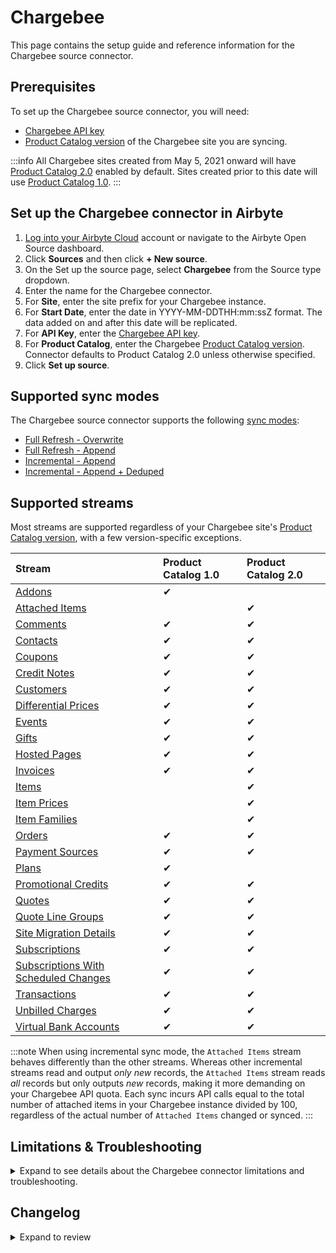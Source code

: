# Chargebee

<HideInUI>

This page contains the setup guide and reference information for the Chargebee source connector.

</HideInUI>

## Prerequisites

To set up the Chargebee source connector, you will need:

- [Chargebee API key](https://apidocs.chargebee.com/docs/api/auth)
- [Product Catalog version](https://www.chargebee.com/docs/1.0/upgrade-product-catalog.html) of the Chargebee site you are syncing.

:::info
All Chargebee sites created from May 5, 2021 onward will have [Product Catalog 2.0](https://www.chargebee.com/docs/2.0/product-catalog.html) enabled by default. Sites created prior to this date will use [Product Catalog 1.0](https://www.chargebee.com/docs/1.0/product-catalog.html).
:::

## Set up the Chargebee connector in Airbyte

1. [Log into your Airbyte Cloud](https://cloud.airbyte.com/workspaces) account or navigate to the Airbyte Open Source dashboard.
2. Click **Sources** and then click **+ New source**.
3. On the Set up the source page, select **Chargebee** from the Source type dropdown.
4. Enter the name for the Chargebee connector.
5. For **Site**, enter the site prefix for your Chargebee instance.
6. For **Start Date**, enter the date in YYYY-MM-DDTHH:mm:ssZ format. The data added on and after this date will be replicated.
7. For **API Key**, enter the [Chargebee API key](https://apidocs.chargebee.com/docs/api?prod_cat_ver=2#api_authentication).
8. For **Product Catalog**, enter the Chargebee [Product Catalog version](https://apidocs.chargebee.com/docs/api?prod_cat_ver=2). Connector defaults to Product Catalog 2.0 unless otherwise specified.
9. Click **Set up source**.

<HideInUI>

## Supported sync modes

The Chargebee source connector supports the following [sync modes](https://docs.airbyte.com/cloud/core-concepts#connection-sync-modes):

- [Full Refresh - Overwrite](https://docs.airbyte.com/understanding-airbyte/connections/full-refresh-overwrite/)
- [Full Refresh - Append](https://docs.airbyte.com/understanding-airbyte/connections/full-refresh-append)
- [Incremental - Append](https://docs.airbyte.com/understanding-airbyte/connections/incremental-append)
- [Incremental - Append + Deduped](https://docs.airbyte.com/understanding-airbyte/connections/incremental-append-deduped)

## Supported streams

Most streams are supported regardless of your Chargebee site's [Product Catalog version](https://www.chargebee.com/docs/1.0/upgrade-product-catalog.html), with a few version-specific exceptions.

| Stream                                                                                                                                 | Product Catalog 1.0 | Product Catalog 2.0 |
|:---------------------------------------------------------------------------------------------------------------------------------------|:--------------------|:--------------------|
| [Addons](https://apidocs.chargebee.com/docs/api/addons?prod_cat_ver=1)                                                                 | ✔                   |                     |
| [Attached Items](https://apidocs.chargebee.com/docs/api/attached_items?prod_cat_ver=2)                                                 |                     | ✔                   |
| [Comments](https://apidocs.chargebee.com/docs/api/comments?prod_cat_ver=2)                                                             | ✔                   | ✔                   |
| [Contacts](https://apidocs.chargebee.com/docs/api/customers?lang=curl#list_of_contacts_for_a_customer)                                 | ✔                   | ✔                   |
| [Coupons](https://apidocs.chargebee.com/docs/api/coupons)                                                                              | ✔                   | ✔                   |
| [Credit Notes](https://apidocs.chargebee.com/docs/api/credit_notes)                                                                    | ✔                   | ✔                   |
| [Customers](https://apidocs.chargebee.com/docs/api/customers)                                                                          | ✔                   | ✔                   |
| [Differential Prices](https://apidocs.chargebee.com/docs/api/differential_prices)                                                      | ✔                   | ✔                   |
| [Events](https://apidocs.chargebee.com/docs/api/events)                                                                                | ✔                   | ✔                   |
| [Gifts](https://apidocs.chargebee.com/docs/api/gifts)                                                                                  | ✔                   | ✔                   |
| [Hosted Pages](https://apidocs.chargebee.com/docs/api/hosted_pages)                                                                    | ✔                   | ✔                   |
| [Invoices](https://apidocs.chargebee.com/docs/api/invoices)                                                                            | ✔                   | ✔                   |
| [Items](https://apidocs.chargebee.com/docs/api/items?prod_cat_ver=2)                                                                   |                     | ✔                   |
| [Item Prices](https://apidocs.chargebee.com/docs/api/item_prices?prod_cat_ver=2)                                                       |                     | ✔                   |
| [Item Families](https://apidocs.chargebee.com/docs/api/item_families?prod_cat_ver=2)                                                   |                     | ✔                   |
| [Orders](https://apidocs.chargebee.com/docs/api/orders)                                                                                | ✔                   | ✔                   |
| [Payment Sources](https://apidocs.chargebee.com/docs/api/payment_sources)                                                              | ✔                   | ✔                   |
| [Plans](https://apidocs.chargebee.com/docs/api/plans?prod_cat_ver=1)                                                                   | ✔                   |                     |
| [Promotional Credits](https://apidocs.chargebee.com/docs/api/promotional_credits)                                                      | ✔                   | ✔                   |
| [Quotes](https://apidocs.chargebee.com/docs/api/quotes)                                                                                | ✔                   | ✔                   |
| [Quote Line Groups](https://apidocs.chargebee.com/docs/api/quote_line_groups)                                                          | ✔                   | ✔                   |
| [Site Migration Details](https://apidocs.chargebee.com/docs/api/site_migration_details)                                                | ✔                   | ✔                   |
| [Subscriptions](https://apidocs.chargebee.com/docs/api/subscriptions)                                                                  | ✔                   | ✔                   |
| [Subscriptions With Scheduled Changes](https://apidocs.chargebee.com/docs/api/subscriptions?lang=curl#retrieve_with_scheduled_changes) | ✔                   | ✔                   |
| [Transactions](https://apidocs.chargebee.com/docs/api/transactions)                                                                    | ✔                   | ✔                   |
| [Unbilled Charges](https://apidocs.chargebee.com/docs/api/unbilled_charges)                                                            | ✔                   | ✔                   |
| [Virtual Bank Accounts](https://apidocs.chargebee.com/docs/api/virtual_bank_accounts)                                                  | ✔                   | ✔                   |

:::note
When using incremental sync mode, the `Attached Items` stream behaves differently than the other streams. Whereas other incremental streams read and output _only new_ records, the `Attached Items` stream reads _all_ records but only outputs _new_ records, making it more demanding on your Chargebee API quota. Each sync incurs API calls equal to the total number of attached items in your Chargebee instance divided by 100, regardless of the actual number of `Attached Items` changed or synced.
:::

## Limitations & Troubleshooting

<details>
<summary>
Expand to see details about the Chargebee connector limitations and troubleshooting.
</summary>

### Connector limitations

#### Rate limiting

The Chargebee connector should not run into [Chargebee API](https://apidocs.chargebee.com/docs/api?prod_cat_ver=2#api_rate_limits) limitations under normal usage. [Create an issue](https://github.com/airbytehq/airbyte/issues) if you encounter any rate limit issues that are not automatically retried successfully.

### Troubleshooting

- Check out common troubleshooting issues for the Instagram source connector on our [Airbyte Forum](https://github.com/airbytehq/airbyte/discussions).

</details>

## Changelog

<details>
  <summary>Expand to review</summary>

| Version     | Date       | Pull Request                                             | Subject                                                                                                                                                                |
|:------------|:-----------|:---------------------------------------------------------|:-----------------------------------------------------------------------------------------------------------------------------------------------------------------------|
| 0.10.11 | 2025-07-19 | [63538](https://github.com/airbytehq/airbyte/pull/63538) | Update dependencies |
| 0.10.10 | 2025-07-12 | [63022](https://github.com/airbytehq/airbyte/pull/63022) | Update dependencies |
| 0.10.9 | 2025-06-28 | [62369](https://github.com/airbytehq/airbyte/pull/62369) | Update dependencies |
| 0.10.8 | 2025-06-21 | [61985](https://github.com/airbytehq/airbyte/pull/61985) | Update dependencies |
| 0.10.7 | 2025-06-14 | [59347](https://github.com/airbytehq/airbyte/pull/59347) | Update dependencies |
| 0.10.6 | 2025-04-26 | [58729](https://github.com/airbytehq/airbyte/pull/58729) | Update dependencies |
| 0.10.5 | 2025-04-19 | [57648](https://github.com/airbytehq/airbyte/pull/57648) | Update dependencies |
| 0.10.4 | 2025-04-05 | [57130](https://github.com/airbytehq/airbyte/pull/57130) | Update dependencies |
| 0.10.3 | 2025-03-29 | [56138](https://github.com/airbytehq/airbyte/pull/56138) | Update dependencies |
| 0.10.2 | 2025-03-17 | [55799](https://github.com/airbytehq/airbyte/pull/55799) | Adding the new field `discount_quantity` to stream `coupon` |
| 0.10.1 | 2025-03-08 | [51760](https://github.com/airbytehq/airbyte/pull/51760) | Update dependencies |
| 0.10.0 | 2025-02-20 | [54182](https://github.com/airbytehq/airbyte/pull/54182) | Promoting release candidate 0.10.0-rc.1 to a main version. |
| 0.10.0-rc.1 | 2025-07-02 | [53220](https://github.com/airbytehq/airbyte/pull/53220) | Replace custom `IncrementalSingleSliceCursor` component with low-code semi-incremental `DatetimeBasedCursor`                                                           |
| 0.9.0       | 2025-02-06 | [47243](https://github.com/airbytehq/airbyte/pull/47243) | Migrate to Manifest-only                                                                                                                                               |
| 0.8.0       | 2025-01-31 | [52685](https://github.com/airbytehq/airbyte/pull/52685) | Update to latest CDK version                                                                                                                                           |
| 0.7.3       | 2025-01-11 | [49038](https://github.com/airbytehq/airbyte/pull/49038) | Starting with this version, the Docker image is now rootless. Please note that this and future versions will not be compatible with Airbyte versions earlier than 0.64 |
| 0.7.2       | 2024-11-20 | [48510](https://github.com/airbytehq/airbyte/pull/48510) | Ensure no pagination issues on concurrent syncs                                                                                                                        |
| 0.7.1       | 2024-11-04 | [48133](https://github.com/airbytehq/airbyte/pull/48133) | Fix `error message pattern` to handle `Product 1.0` related errors                                                                                                     |
| 0.7.0       | 2024-10-30 | [47978](https://github.com/airbytehq/airbyte/pull/47978) | Upgrade the CDK and startup files to sync incremental streams concurrently                                                                                             |
| 0.6.18      | 2024-10-31 | [47099](https://github.com/airbytehq/airbyte/pull/47099) | Update dependencies                                                                                                                                                    |
| 0.6.17      | 2024-10-28 | [46846](https://github.com/airbytehq/airbyte/pull/47387) | Update CDK dependencies to yield parent records more frequently                                                                                                        |
| 0.6.16      | 2024-10-12 | [46846](https://github.com/airbytehq/airbyte/pull/46846) | Update dependencies                                                                                                                                                    |
| 0.6.15      | 2024-10-05 | [46478](https://github.com/airbytehq/airbyte/pull/46478) | Update dependencies                                                                                                                                                    |
| 0.6.14      | 2024-10-03 | [46343](https://github.com/airbytehq/airbyte/pull/46343) | Added `incremental dependency` for substreams with `Incremental` parent streams                                                                                        |
| 0.6.13      | 2024-10-01 | [46294](https://github.com/airbytehq/airbyte/pull/46294) | Update CDK version to `^5`, increased the `maxSecondsBetweenMessages` to 6 hours                                                                                       |
| 0.6.12      | 2024-09-28 | [46169](https://github.com/airbytehq/airbyte/pull/46169) | Update dependencies                                                                                                                                                    |
| 0.6.11      | 2024-09-21 | [45805](https://github.com/airbytehq/airbyte/pull/45805) | Update dependencies                                                                                                                                                    |
| 0.6.10      | 2024-09-14 | [45254](https://github.com/airbytehq/airbyte/pull/45254) | Update dependencies                                                                                                                                                    |
| 0.6.9       | 2024-08-31 | [45028](https://github.com/airbytehq/airbyte/pull/45028) | Update dependencies                                                                                                                                                    |
| 0.6.8       | 2024-08-24 | [44662](https://github.com/airbytehq/airbyte/pull/44662) | Update dependencies                                                                                                                                                    |
| 0.6.7       | 2024-08-17 | [44265](https://github.com/airbytehq/airbyte/pull/44265) | Update dependencies                                                                                                                                                    |
| 0.6.6       | 2024-08-10 | [43640](https://github.com/airbytehq/airbyte/pull/43640) | Update dependencies                                                                                                                                                    |
| 0.6.5       | 2024-08-03 | [43081](https://github.com/airbytehq/airbyte/pull/43081) | Update dependencies                                                                                                                                                    |
| 0.6.4       | 2024-07-27 | [42626](https://github.com/airbytehq/airbyte/pull/42626) | Update dependencies                                                                                                                                                    |
| 0.6.3       | 2024-07-20 | [42296](https://github.com/airbytehq/airbyte/pull/42296) | Update dependencies                                                                                                                                                    |
| 0.6.2       | 2024-07-13 | [41691](https://github.com/airbytehq/airbyte/pull/41691) | Update dependencies                                                                                                                                                    |
| 0.6.1       | 2024-07-10 | [41113](https://github.com/airbytehq/airbyte/pull/41113) | Update dependencies                                                                                                                                                    |
| 0.6.0       | 2024-07-10 | [39217](https://github.com/airbytehq/airbyte/pull/39217) | Adds new stream `subscription_with_scheduled_changes`                                                                                                                  |
| 0.5.5       | 2024-07-06 | [40965](https://github.com/airbytehq/airbyte/pull/40965) | Update dependencies                                                                                                                                                    |
| 0.5.4       | 2024-06-25 | [40332](https://github.com/airbytehq/airbyte/pull/40332) | Update dependencies                                                                                                                                                    |
| 0.5.3       | 2024-06-23 | [40074](https://github.com/airbytehq/airbyte/pull/40074) | Update dependencies                                                                                                                                                    |
| 0.5.2       | 2024-06-06 | [39217](https://github.com/airbytehq/airbyte/pull/39217) | [autopull] Upgrade base image to v1.2.2                                                                                                                                |
| 0.5.1       | 2024-04-24 | [36633](https://github.com/airbytehq/airbyte/pull/36633) | Schema descriptions and CDK 0.80.0                                                                                                                                     |
| 0.5.0       | 2024-03-28 | [36518](https://github.com/airbytehq/airbyte/pull/36518) | Updates CDK to ^0, updates IncrementalSingleSliceCursor                                                                                                                |
| 0.4.2       | 2024-03-14 | [36037](https://github.com/airbytehq/airbyte/pull/36037) | Adds fields: `coupon_constraints` to `coupon` stream, `billing_month` to `customer stream`, and `error_detail` to `transaction` stream schemas                         |
| 0.4.1       | 2024-03-13 | [35509](https://github.com/airbytehq/airbyte/pull/35509) | Updates CDK version to latest (0.67.1), updates `site_migration_detail` record filtering                                                                               |
| 0.4.0       | 2024-02-12 | [34053](https://github.com/airbytehq/airbyte/pull/34053) | Add missing fields to and cleans up schemas, adds incremental support for `gift`, `site_migration_detail`, and `unbilled_charge` streams                               |
| 0.3.1       | 2024-02-12 | [35169](https://github.com/airbytehq/airbyte/pull/35169) | Manage dependencies with Poetry                                                                                                                                        |
| 0.3.0       | 2023-12-26 | [33696](https://github.com/airbytehq/airbyte/pull/33696) | Add new stream, add fields to existing streams                                                                                                                         |
| 0.2.6       | 2023-12-19 | [32100](https://github.com/airbytehq/airbyte/pull/32100) | Add new fields in streams                                                                                                                                              |
| 0.2.5       | 2023-10-19 | [31599](https://github.com/airbytehq/airbyte/pull/31599) | Base image migration: remove Dockerfile and use the python-connector-base image                                                                                        |
| 0.2.4       | 2023-08-01 | [28905](https://github.com/airbytehq/airbyte/pull/28905) | Updated the connector to use latest CDK version                                                                                                                        |
| 0.2.3       | 2023-03-22 | [24370](https://github.com/airbytehq/airbyte/pull/24370) | Ignore 404 errors for `Contact` stream                                                                                                                                 |
| 0.2.2       | 2023-02-17 | [21688](https://github.com/airbytehq/airbyte/pull/21688) | Migrate to CDK beta 0.29; fix schemas                                                                                                                                  |
| 0.2.1       | 2023-02-17 | [23207](https://github.com/airbytehq/airbyte/pull/23207) | Edited stream schemas to get rid of unnecessary `enum`                                                                                                                 |
| 0.2.0       | 2023-01-21 | [21688](https://github.com/airbytehq/airbyte/pull/21688) | Migrate to YAML; add new streams                                                                                                                                       |
| 0.1.16      | 2022-10-06 | [17661](https://github.com/airbytehq/airbyte/pull/17661) | Make `transaction` stream to be consistent with `S3` by using type transformer                                                                                         |
| 0.1.15      | 2022-09-28 | [17304](https://github.com/airbytehq/airbyte/pull/17304) | Migrate to per-stream state                                                                                                                                            |
| 0.1.14      | 2022-09-23 | [17056](https://github.com/airbytehq/airbyte/pull/17056) | Add "custom fields" to the relevant Chargebee source data streams                                                                                                      |
| 0.1.13      | 2022-08-18 | [15743](https://github.com/airbytehq/airbyte/pull/15743) | Fix transaction `exchange_rate` field type                                                                                                                             |
| 0.1.12      | 2022-07-13 | [14672](https://github.com/airbytehq/airbyte/pull/14672) | Fix transaction sort by                                                                                                                                                |
| 0.1.11      | 2022-03-03 | [10827](https://github.com/airbytehq/airbyte/pull/10827) | Fix Credit Note stream                                                                                                                                                 |
| 0.1.10      | 2022-03-02 | [10795](https://github.com/airbytehq/airbyte/pull/10795) | Add support for Credit Note stream                                                                                                                                     |
| 0.1.9       | 2022-0224  | [10312](https://github.com/airbytehq/airbyte/pull/10312) | Add support for Transaction Stream                                                                                                                                     |
| 0.1.8       | 2022-02-22 | [10366](https://github.com/airbytehq/airbyte/pull/10366) | Fix broken `coupon` stream + add unit tests                                                                                                                            |
| 0.1.7       | 2022-02-14 | [10269](https://github.com/airbytehq/airbyte/pull/10269) | Add support for Coupon stream                                                                                                                                          |
| 0.1.6       | 2022-02-10 | [10143](https://github.com/airbytehq/airbyte/pull/10143) | Add support for Event stream                                                                                                                                           |
| 0.1.5       | 2021-12-23 | [8434](https://github.com/airbytehq/airbyte/pull/8434)   | Update fields in source-connectors specifications                                                                                                                      |
| 0.1.4       | 2021-09-27 | [6454](https://github.com/airbytehq/airbyte/pull/6454)   | Fix examples in spec file                                                                                                                                              |
| 0.1.3       | 2021-08-17 | [5421](https://github.com/airbytehq/airbyte/pull/5421)   | Add support for "Product Catalog 2.0" specific streams: `Items`, `Item prices` and `Attached Items`                                                                    |
| 0.1.2       | 2021-07-30 | [5067](https://github.com/airbytehq/airbyte/pull/5067)   | Prepare connector for publishing                                                                                                                                       |
| 0.1.1       | 2021-07-07 | [4539](https://github.com/airbytehq/airbyte/pull/4539)   | Add entrypoint and bump version for connector                                                                                                                          |
| 0.1.0       | 2021-06-30 | [3410](https://github.com/airbytehq/airbyte/pull/3410)   | New Source: Chargebee                                                                                                                                                  |

</details>

</HideInUI>
